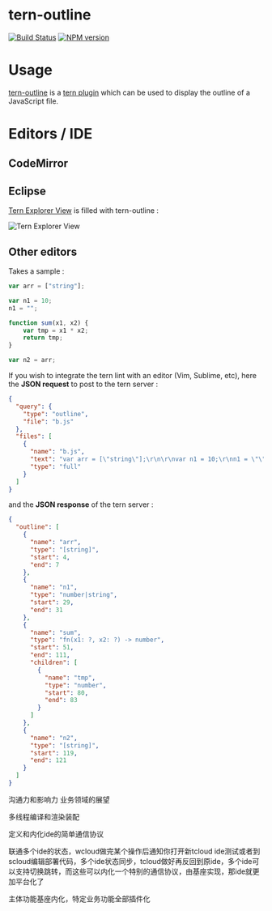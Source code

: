 tern-outline
=========

[![Build Status](https://secure.travis-ci.org/angelozerr/tern-outline.png)](http://travis-ci.org/angelozerr/tern-outline)
[![NPM version](https://img.shields.io/npm/v/tern-outline.svg)](https://www.npmjs.org/package/tern-outline)

# Usage

[tern-outline](https://github.com/angelozerr/tern-outline) is a [tern plugin](http://ternjs.net/) which can be used to display the outline of a JavaScript file. 

# Editors / IDE

## CodeMirror

## Eclipse

[Tern Explorer View](https://github.com/angelozerr/tern.java/wiki/Tern-Outline-support) is filled with tern-outline : 

![Tern Explorer View](https://github.com/angelozerr/tern-outline/wiki/images/EclipseIDE_TernExplorer.png)

## Other editors

Takes a sample : 


```javascript
var arr = ["string"];

var n1 = 10;
n1 = "";

function sum(x1, x2) {
	var tmp = x1 * x2;
	return tmp;
}

var n2 = arr;
```

If you wish to integrate the tern lint with an editor (Vim, Sublime, etc), here the **JSON request** to post to the tern server :

```json
{
  "query": {
    "type": "outline",
    "file": "b.js"
  },
  "files": [
    {
      "name": "b.js",
      "text": "var arr = [\"string\"];\r\n\r\nvar n1 = 10;\r\nn1 = \"\";\r\n\r\nfunction sum(x1, x2) {\r\n\tvar tmp = x1 * x2;\r\n\treturn tmp;\r\n}\r\n\r\nvar n2 = arr;",
      "type": "full"
    }
  ]
}
```

and the **JSON response** of the tern server :

```json
{
  "outline": [
    {
      "name": "arr",
      "type": "[string]",
      "start": 4,
      "end": 7
    },
    {
      "name": "n1",
      "type": "number|string",
      "start": 29,
      "end": 31
    },
    {
      "name": "sum",
      "type": "fn(x1: ?, x2: ?) -> number",
      "start": 51,
      "end": 111,
      "children": [
        {
          "name": "tmp",
          "type": "number",
          "start": 80,
          "end": 83
        }
      ]
    },
    {
      "name": "n2",
      "type": "[string]",
      "start": 119,
      "end": 121
    }
  ]
}
```

沟通力和影响力
业务领域的展望

多线程编译和渲染装配

定义和内化ide的简单通信协议

联通多个ide的状态，wcloud做完某个操作后通知你打开新tcloud ide测试或者到scloud编辑部署代码，多个ide状态同步，tcloud做好再反回到原ide，多个ide可以支持切换跳转，而这些可以内化一个特别的通信协议，由基座实现，那ide就更加平台化了


主体功能基座内化，特定业务功能全部插件化
